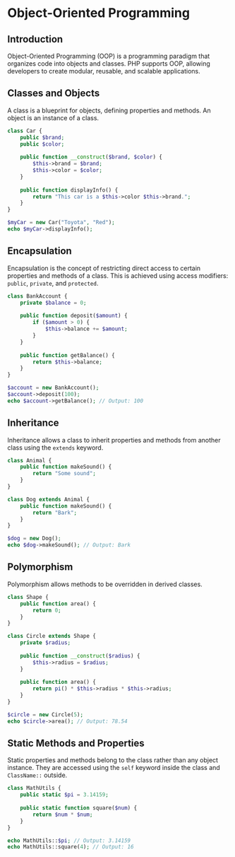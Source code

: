 # Object-Oriented Programming

## Introduction
Object-Oriented Programming (OOP) is a programming paradigm that organizes code into objects and classes. PHP supports OOP, allowing developers to create modular, reusable, and scalable applications.

## Classes and Objects
A class is a blueprint for objects, defining properties and methods. An object is an instance of a class.

```php
class Car {
    public $brand;
    public $color;
    
    public function __construct($brand, $color) {
        $this->brand = $brand;
        $this->color = $color;
    }
    
    public function displayInfo() {
        return "This car is a $this->color $this->brand.";
    }
}

$myCar = new Car("Toyota", "Red");
echo $myCar->displayInfo();
```

## Encapsulation
Encapsulation is the concept of restricting direct access to certain properties and methods of a class. This is achieved using access modifiers: `public`, `private`, and `protected`.

```php
class BankAccount {
    private $balance = 0;
    
    public function deposit($amount) {
        if ($amount > 0) {
            $this->balance += $amount;
        }
    }
    
    public function getBalance() {
        return $this->balance;
    }
}

$account = new BankAccount();
$account->deposit(100);
echo $account->getBalance(); // Output: 100
```

## Inheritance
Inheritance allows a class to inherit properties and methods from another class using the `extends` keyword.

```php
class Animal {
    public function makeSound() {
        return "Some sound";
    }
}

class Dog extends Animal {
    public function makeSound() {
        return "Bark";
    }
}

$dog = new Dog();
echo $dog->makeSound(); // Output: Bark
```

## Polymorphism
Polymorphism allows methods to be overridden in derived classes.

```php
class Shape {
    public function area() {
        return 0;
    }
}

class Circle extends Shape {
    private $radius;
    
    public function __construct($radius) {
        $this->radius = $radius;
    }
    
    public function area() {
        return pi() * $this->radius * $this->radius;
    }
}

$circle = new Circle(5);
echo $circle->area(); // Output: 78.54
```

## Static Methods and Properties
Static properties and methods belong to the class rather than any object instance. They are accessed using the `self` keyword inside the class and `ClassName::` outside.

```php
class MathUtils {
    public static $pi = 3.14159;
    
    public static function square($num) {
        return $num * $num;
    }
}

echo MathUtils::$pi; // Output: 3.14159
echo MathUtils::square(4); // Output: 16
```

